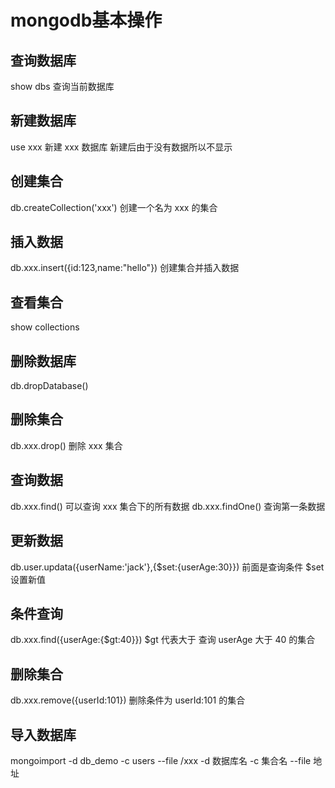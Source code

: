 # mongodb基本操作

## 查询数据库

show dbs 查询当前数据库

## 新建数据库

use xxx 新建 xxx 数据库 新建后由于没有数据所以不显示

## 创建集合

db.createCollection('xxx') 创建一个名为 xxx 的集合

## 插入数据

db.xxx.insert({id:123,name:"hello"}) 创建集合并插入数据

## 查看集合

show collections

## 删除数据库

db.dropDatabase()

## 删除集合

db.xxx.drop() 删除 xxx 集合

## 查询数据

db.xxx.find() 可以查询 xxx 集合下的所有数据
db.xxx.findOne() 查询第一条数据

## 更新数据

db.user.updata({userName:'jack'},{$set:{userAge:30}})
前面是查询条件 $set 设置新值

## 条件查询

db.xxx.find({userAge:{$gt:40}}) $gt 代表大于 查询 userAge 大于 40 的集合

## 删除集合

db.xxx.remove({userId:101}) 删除条件为 userId:101 的集合

## 导入数据库

mongoimport -d db_demo -c users --file /xxx
-d 数据库名 -c 集合名 --file 地址

